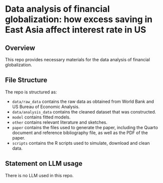 # Data analysis of financial globalization: how excess saving in East Asia affect interest rate in US

## Overview

This repo provides necessary materials for the data analysis of financial globalization.


## File Structure

The repo is structured as:

-   `data/raw_data` contains the raw data as obtained from World Bank and US Bureau of Economic Analysis.
-   `data/analysis_data` contains the cleaned dataset that was constructed.
-   `model` contains fitted models. 
-   `other` contains relevant literature and sketches.
-   `paper` contains the files used to generate the paper, including the Quarto document and reference bibliography file, as well as the PDF of the paper. 
-   `scripts` contains the R scripts used to simulate, download and clean data.


## Statement on LLM usage

There is no LLM used in this repo.